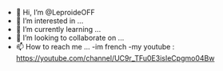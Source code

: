 - 👋 Hi, I’m @LeproideOFF
- 👀 I’m interested in ...
- 🌱 I’m currently learning ...
- 💞️ I’m looking to collaborate on ...
- 📫 How to reach me ...
-im french
-my youtube : https://youtube.com/channel/UC9r_TFu0E3isIeCpgmo04Bw
<!---
LeproideOFF/LeproideOFF is a ✨ special ✨ repository because its `README.md` (this file) appears on your GitHub profile.
You can click the Preview link to take a look at your changes.
--->
